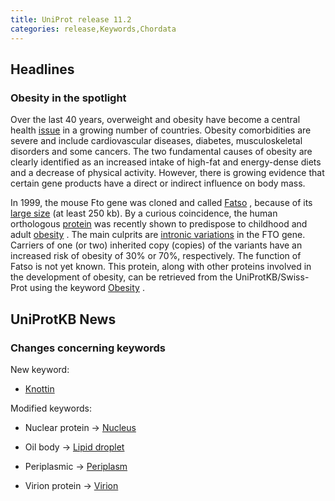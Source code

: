 ```yaml
---
title: UniProt release 11.2
categories: release,Keywords,Chordata
---
```


## Headlines

### Obesity in the spotlight

Over the last 40 years, overweight and obesity have become a central health [issue](http://www.who.int/topics/obesity/en/) in a growing number of countries. Obesity comorbidities are severe and include cardiovascular diseases, diabetes, musculoskeletal disorders and some cancers. The two fundamental causes of obesity are clearly identified as an increased intake of high-fat and energy-dense diets and a decrease of physical activity. However, there is growing evidence that certain gene products have a direct or indirect influence on body mass.

In 1999, the mouse Fto gene was cloned and called [Fatso](http://www.uniprot.org/uniprot/Q8BGW1) , because of its [large size](http://dx.doi.org/10.1007/s003359901144) (at least 250 kb). By a curious coincidence, the human orthologous [protein](http://www.uniprot.org/uniprot/Q9C0B1) was recently shown to predispose to childhood and adult [obesity](http://dx.doi.org/10.1126/science.1141634) . The main culprits are [intronic variations](http://dx.doi.org/10.1038/ng2048) in the FTO gene. Carriers of one (or two) inherited copy (copies) of the variants have an increased risk of obesity of 30% or 70%, respectively. The function of Fatso is not yet known. This protein, along with other proteins involved in the development of obesity, can be retrieved from the UniProtKB/Swiss-Prot using the keyword [Obesity](http://www.uniprot.org/keywords/KW-0550) .

## UniProtKB News

### Changes concerning keywords

New keyword:

-   [Knottin](http://www.uniprot.org/keywords/KW-0960)

Modified keywords:

-   Nuclear protein -&gt; [Nucleus](http://www.uniprot.org/keywords/KW-0539)

<!-- -->

-   Oil body -&gt; [Lipid droplet](http://www.uniprot.org/keywords/KW-0551)

<!-- -->

-   Periplasmic -&gt; [Periplasm](http://www.uniprot.org/keywords/KW-0574)

<!-- -->

-   Virion protein -&gt; [Virion](http://www.uniprot.org/keywords/KW-0946)
